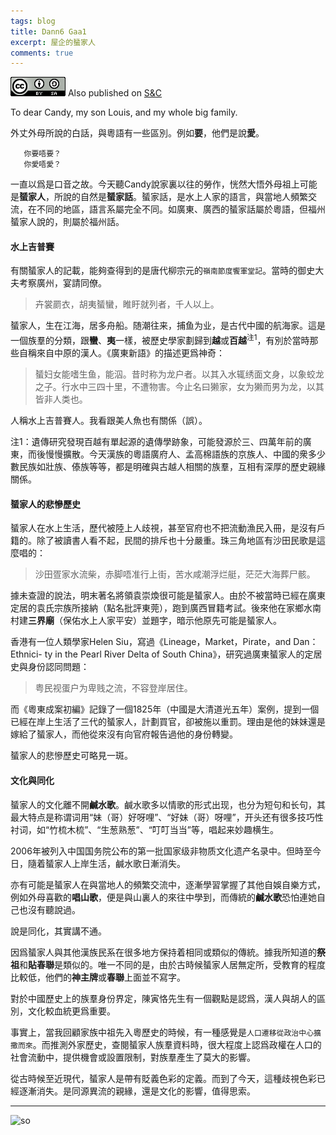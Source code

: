 ```yaml
---
tags: blog
title: Dann6 Gaa1
excerpt: 屋企的蜑家人
comments: true
---
```


![cc](/public/cc.png) Also published on [S&C](https://soandcandy.us)

To dear Candy, my son Louis, and my whole big family.

外丈外母所說的白話，與粵語有一些區別。例如**要**，他們是說**愛**。

```
   你要唔要？
   你愛唔愛？
```

一直以爲是口音之故。今天聽Candy說家裏以往的勞作，恍然大悟外母祖上可能是**蜑家人**，所說的自然是**蜑家話**。蜑家話，是水上人家的語言，與當地人頻繁交流，在不同的地區，語言系屬完全不同。如廣東、廣西的蜑家話屬於粵語，但福州蜑家人說的，則屬於福州話。


#### 水上吉普賽 ####

有關蜑家人的記載，能夠查得到的是唐代柳宗元的`嶺南節度饗軍堂記`。當時的御史大夫考察廣州，宴請同僚。

>卉裳罽衣，胡夷蜑蠻，睢盱就列者，千人以上。

蜑家人，生在江海，居多舟船。随潮往来，捕鱼为业，是古代中國的航海家。這是一個族羣的分類，跟**蠻**、**夷**一樣，被歷史學家劃歸到**越**或**百越**<sup>注1</sup>，有別於當時那些自稱來自中原的漢人。《廣東新語》的描述更爲神奇：

> 蜑妇女能嗜生鱼，能泅。昔时称为龙户者。以其入水辄绣面文身，以象蛟龙之子。行水中三四十里，不遭物害。今止名曰獭家，女为獭而男为龙，以其皆非人类也。

人稱水上吉普賽人。我看跟美人魚也有關係（誤）。

注1：遺傳研究發現百越有單起源的遺傳學跡象，可能發源於三、四萬年前的廣東，而後慢慢擴散。今天漢族的粵語廣府人、孟高棉語族的京族人、中國的衆多少數民族如壯族、傣族等等，都是明確與古越人相關的族羣，互相有深厚的歷史親緣關係。


#### 蜑家人的悲慘歷史 ####

蜑家人在水上生活，歷代被陸上人歧視，甚至官府也不把流動漁民入冊，是沒有戶籍的。除了被讀書人看不起，民間的排斥也十分嚴重。珠三角地區有沙田民歌是這麼唱的：

> 沙田疍家水流柴，赤脚唔准行上街，苦水咸潮浮烂艇，茫茫大海葬尸骸。

據未查證的說法，明末著名將領袁崇煥很可能是蜑家人。由於不被當時已經在廣東定居的袁氏宗族所接納（點名批評東莞），跑到廣西冒籍考試。後來他在家鄉水南村建**三界廟**（保佑水上人家平安）並題字，暗示他原先可能是蜑家人。

香港有一位人類學家Helen Siu，寫過《Lineage，Market，Pirate，and Dan：Ethnici- ty in the Pearl River Delta of South China》，研究過廣東蜑家人的定居史與身份認同問題：

>粤民视蛋户为卑贱之流，不容登岸居住。

而《粵東成案初編》記錄了一個1825年（中國是大清道光五年）案例，提到一個已經在岸上生活了三代的蜑家人，計劃買官，卻被施以重罰。理由是他的妹妹還是嫁給了蜑家人，而他從來沒有向官府報告過他的身份轉變。

蜑家人的悲慘歷史可略見一斑。


#### 文化與同化 ####

蜑家人的文化離不開**鹹水歌**。鹹水歌多以情歌的形式出现，也分为短句和长句，其最大特点是称谓词用“妹（哥）好呀哩”、“好妹（哥）呀哩”，开头还有很多技巧性衬词，如“竹梳木梳”、“生葱熟葱”、“叮叮当当”等，唱起来妙趣横生。

2006年被列入中国国务院公布的第一批国家级非物质文化遗产名录中。但時至今日，隨着蜑家人上岸生活，鹹水歌日漸消失。

亦有可能是蜑家人在與當地人的頻繁交流中，逐漸學習掌握了其他自娛自樂方式，例如外母喜歡的**唱山歌**，便是與山裏人的來往中學到，而傳統的**鹹水歌**恐怕連她自己也沒有聽說過。

說是同化，其實講不通。

因爲蜑家人與其他漢族民系在很多地方保持着相同或類似的傳統。據我所知道的**祭祖**和**貼春聯**是類似的。唯一不同的是，由於古時候蜑家人居無定所，受教育的程度比較低，他們的**神主牌**或**春聯**上面並不寫字。

對於中國歷史上的族羣身份界定，陳寅恪先生有一個觀點是認爲，漢人與胡人的區別，文化較血統更爲重要。

事實上，當我回顧家族中祖先入粵歷史的時候，有一種感覺是`人口遷移從政治中心擴撒而來`。而推測外家歷史，查閱蜑家人族羣資料時，很大程度上認爲政權在人口的社會流動中，提供機會或設置限制，對族羣產生了莫大的影響。

從古時候至近現代，蜑家人是帶有貶義色彩的定義。而到了今天，這種歧視色彩已經逐漸消失。是同源異流的親緣，還是文化的影響，值得思索。

----
![so](/public/favicon.ico)



